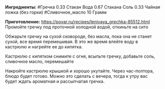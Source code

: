 
**Ингредиенты:**
#Гречка 0.33 Стакан
Вода 0.67 Стакана 
Соль 0.33 Чайная ложка (без горки) 
#Сливочное_масло  10 Грамм 

**Приготовление:**
https://povar.ru/recipes/lenivaya_grechka-85512.html
Промойте гречку под проточной холодной водой, откиньте на сито

Обжарьте гречку на сухой сковороде, без масла, пока она не станет сухой, все время перемешивая. В это же время влейте воду в кастрюлю и нагрейте ее до кипятка.

Кастрюлю с кипятком снимите с огня, всыпьте гречку, добавьте соль, сливочное масло, перемешайте

Накройте кастрюлю крышкой и хорошо укутайте. Через час-полтора, блюдо будет готово. Можно это сделать с вечера, тогда к утру вас будет ждать ароматная и рассыпчатая гречка. 
